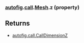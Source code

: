### [autofig](autofig.md).[call](autofig.call.md).[Mesh](autofig.call.Mesh.md).z (property)




Returns
----------
* [autofig.call.CallDimensionZ](autofig.call.CallDimensionZ.md)


